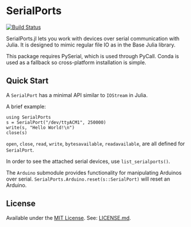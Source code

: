 # SerialPorts

[![Build Status](https://travis-ci.org/JuliaIO/SerialPorts.jl.svg?branch=master)](https://travis-ci.org/JuliaIO/SerialPorts.jl)

SerialPorts.jl lets you work with devices over serial communication with Julia.
It is designed to mimic regular file IO as in the Base Julia library.

This package requires PySerial, which is used through PyCall. Conda is used as
a fallback so cross-platform installation is simple.

## Quick Start

A `SerialPort` has a minimal API similar to `IOStream` in Julia.

A brief example:

```
using SerialPorts
s = SerialPort("/dev/ttyACM1", 250000)
write(s, "Hello World!\n")
close(s)
```

`open`, `close`, `read`, `write`, `bytesavailable`, `readavailable`, are all
defined for `SerialPort`.

In order to see the attached serial devices, use `list_serialports()`.

The `Arduino` submodule provides functionality for manipulating Arduinos over
serial. `SerialPorts.Arduino.reset(s::SerialPort)` will reset an Arduino.

## License
Available under the [MIT License](https://en.wikipedia.org/wiki/MIT_License). See: [LICENSE.md](./LICENSE.md).

